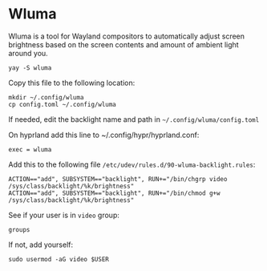 # Wluma

Wluma is a tool for Wayland compositors to automatically adjust screen brightness based on the screen contents and amount of ambient light around you.

```
yay -S wluma
```

Copy this file to the following location:

```
mkdir ~/.config/wluma
cp config.toml ~/.config/wluma
```

If needed, edit the backlight name and path in `~/.config/wluma/config.toml`

On hyprland add this line to ~/.config/hypr/hyprland.conf:

```
exec = wluma
```

Add this to the following file `/etc/udev/rules.d/90-wluma-backlight.rules`:

```
ACTION=="add", SUBSYSTEM=="backlight", RUN+="/bin/chgrp video /sys/class/backlight/%k/brightness"
ACTION=="add", SUBSYSTEM=="backlight", RUN+="/bin/chmod g+w /sys/class/backlight/%k/brightness"

```

See if your user is in `video` group:

```
groups
```

If not, add yourself:

```
sudo usermod -aG video $USER
```
